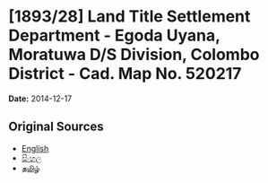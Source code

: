 # [1893/28] Land Title Settlement Department -  Egoda Uyana, Moratuwa D/S Division, Colombo District - Cad. Map No. 520217

**Date:** 2014-12-17

## Original Sources

- [English](https://documents.gov.lk/view/extra-gazettes/2014/12/1893-28_E.pdf)
- [සිංහල](https://documents.gov.lk/view/extra-gazettes/2014/12/1893-28_S.pdf)
- [தமிழ்](https://documents.gov.lk/view/extra-gazettes/2014/12/1893-28_T.pdf)

